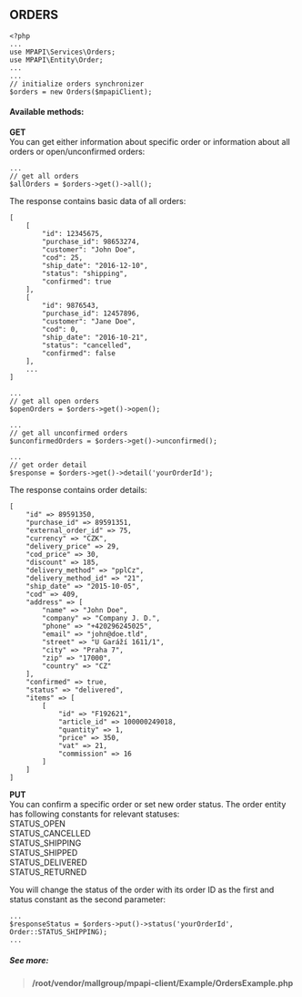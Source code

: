 ## ORDERS
```
<?php
...
use MPAPI\Services\Orders;
use MPAPI\Entity\Order;
...
...
// initialize orders synchronizer
$orders = new Orders($mpapiClient);
```

#### Available methods:
**GET**  
You can get either information about specific order or information about all orders or open/unconfirmed orders:
```
...
// get all orders
$allOrders = $orders->get()->all();
```
The response contains basic data of all orders:  
```
[
    [
		"id": 12345675,
		"purchase_id": 98653274,
		"customer": "John Doe",
		"cod": 25,
		"ship_date": "2016-12-10",
		"status": "shipping",
		"confirmed": true
    ],
    [
		"id": 9876543,
		"purchase_id": 12457896,
		"customer": "Jane Doe",
		"cod": 0,
		"ship_date": "2016-10-21",
		"status": "cancelled",
		"confirmed": false
    ],
    ...
]

...
// get all open orders
$openOrders = $orders->get()->open();

...
// get all unconfirmed orders
$unconfirmedOrders = $orders->get()->unconfirmed();

...
// get order detail 
$response = $orders->get()->detail('yourOrderId');
```

The response contains order details:  
```
[
    "id" => 89591350,
    "purchase_id" => 89591351,
    "external_order_id" => 75,
    "currency" => "CZK",
    "delivery_price" => 29,
    "cod_price" => 30,
    "discount" => 185,
    "delivery_method" => "pplCz",
    "delivery_method_id" => "21",
    "ship_date" => "2015-10-05",
    "cod" => 409,
    "address" => [
        "name" => "John Doe",
        "company" => "Company J. D.",
        "phone" => "+420296245025",
        "email" => "john@doe.tld",
        "street" => "U Garáží 1611/1",
        "city" => "Praha 7",
        "zip" => "17000",
        "country" => "CZ"
    ],
    "confirmed" => true,
    "status" => "delivered",
    "items" => [
        [
            "id" => "F192621",
            "article_id" => 100000249018,
            "quantity" => 1,
            "price" => 350,
            "vat" => 21,
            "commission" => 16
        ]
    ]
]
```

**PUT**  
You can confirm a specific order or set new order status. 
The order entity has following constants for relevant statuses:  
STATUS_OPEN  
STATUS_CANCELLED  
STATUS_SHIPPING  
STATUS_SHIPPED  
STATUS_DELIVERED  
STATUS_RETURNED  

You will change the status of the order with its order ID as the first and status constant as the second parameter:
```
...
$responseStatus = $orders->put()->status('yourOrderId', Order::STATUS_SHIPPING);
...
```

##### See more:
> **/root/vendor/mallgroup/mpapi-client/Example/OrdersExample.php**